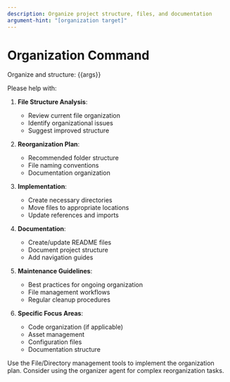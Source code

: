```yaml
---
description: Organize project structure, files, and documentation
argument-hint: "[organization target]"
---
```


# Organization Command

Organize and structure: {{args}}

Please help with:

1. **File Structure Analysis**:
   - Review current file organization
   - Identify organizational issues
   - Suggest improved structure

2. **Reorganization Plan**:
   - Recommended folder structure
   - File naming conventions
   - Documentation organization

3. **Implementation**:
   - Create necessary directories
   - Move files to appropriate locations
   - Update references and imports

4. **Documentation**:
   - Create/update README files
   - Document project structure
   - Add navigation guides

5. **Maintenance Guidelines**:
   - Best practices for ongoing organization
   - File management workflows
   - Regular cleanup procedures

6. **Specific Focus Areas**:
   - Code organization (if applicable)
   - Asset management
   - Configuration files
   - Documentation structure

Use the File/Directory management tools to implement the organization plan.
Consider using the organizer agent for complex reorganization tasks.